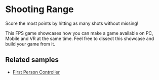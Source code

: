 # Shooting Range

Score the most points by hitting as many shots without missing!

This FPS game showcases how you can make a game available on PC, Mobile and VR at the same time. Feel free to dissect this showcase and build your game from it.

## Related samples
- [First Person Controller](https://engine.needle.tools/samples/first-person-character/)
